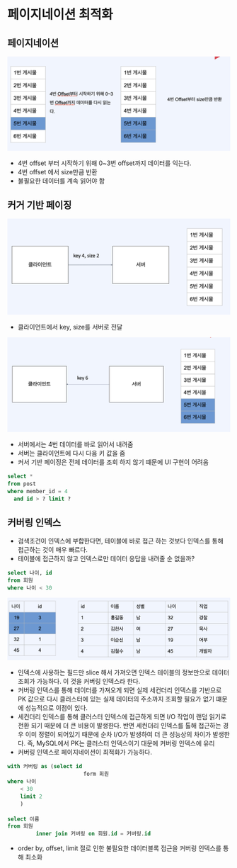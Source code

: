 # 페이지네이션 최적화

## 페이지네이션

![](images/pagination-001.png)

* 4번 offset 부터 시작하기 위해 0~3번 offset까지 데이터를 익는다.
* 4번 offset 에서 size만큼 반환
* 불필요한 데이터를 계속 읽어야 함

## 커거 기반 페이징

![](images/pagination-002.png)

* 클라이언트에서 key, size를 서버로 전달

![](images/pagination-003.png)

* 서버에서는 4번 데이터를 바로 읽어서 내려줌
* 서버는 클라이언트에 다시 다음 키 값을 줌
* 커서 기반 페이징은 전체 데이터를 조회 하지 않기 떄문에 UI 구현이 어려움

```sql
select *
from post
where member_id = 4
  and id > ? limit ?
```

## 커버링 인덱스

* 검색조건이 인덱스에 부합한다면, 테이블에 바로 접근 하는 것보다 인덱스를 통해 접근하는 것이 매우 빠르다.
* 테이블에 접근하지 않고 인덱스로만 데이터 응답을 내려줄 순 없을까?

```sql
select 나이, id
from 회원
where 나이 < 30
```

![](images/pagination-004.png)

* 인덱스에 사용하는 필드만 slice 해서 가져오면 인덱스 테이블의 정보만으로 데이터 조회가 가능하다. 이 것을 커버링 인덱스라 한다.
* 커버링 인덱스를 통해 데이터를 가져오게 되면 실제 세컨더리 인덱스를 기반으로 PK 값으로 다시 클러스터에 있는 실제 데이터의 주소까지 조회할 필요가 없기 떄문에 성능적으로 이점이 있다.
* 세컨더리 인덱스를 통해 클러스터 인덱스에 접근하게 되면 I/O 작업이 랜덤 읽기로 전환 되기 때문에 더 큰 비용이 발생한다. 반면 세컨더리 인덱스를 톨해 접근하는 경우 이미 정렬이 되어있기 때문에 순차 I/O가 발생하여 더 큰 성능상의 차이가 발생한다. 즉, MySQL에서 PK는 클러스터 인덱스이기 대문에 커버링 인덱스에 유리
* 커버링 인덱스로 페이지네이션이 최적화가 가능하다.

```sql
with 커버링 as (select id
                        form 회원
where 나이
    < 30
    limit 2
    )

select 이름
from 회원
         inner join 커버링 on 회원.id = 커버링.id
```
* order by, offset, limit 절로 인한 불필요한 데이터블록 접근을 커버링 인덱스를 통해 최소화